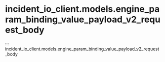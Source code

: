 # incident_io_client.models.engine_param_binding_value_payload_v2_request_body

::: incident_io_client.models.engine_param_binding_value_payload_v2_request_body
